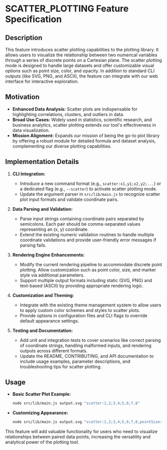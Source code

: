 # SCATTER_PLOTTING Feature Specification

## Description
This feature introduces scatter plotting capabilities to the plotting library. It allows users to visualize the relationship between two numerical variables through a series of discrete points on a Cartesian plane. The scatter plotting mode is designed to handle large datasets and offer customizable visual options such as point size, color, and opacity. In addition to standard CLI outputs (like SVG, PNG, and ASCII), the feature can integrate with our web interface for interactive exploration.

## Motivation
- **Enhanced Data Analysis:** Scatter plots are indispensable for highlighting correlations, clusters, and outliers in data. 
- **Broad Use Cases:** Widely used in statistics, scientific research, and business analytics, scatter plotting extends our tool's effectiveness in data visualization.
- **Mission Alignment:** Expands our mission of being the go-to plot library by offering a robust module for detailed formula and dataset analysis, complementing our diverse plotting capabilities.

## Implementation Details
1. **CLI Integration:**
   - Introduce a new command format (e.g., `scatter:x1,y1;x2,y2;...`) or a dedicated flag (e.g., `--scatter`) to activate scatter plotting mode.
   - Update the argument parser in `src/lib/main.js` to recognize scatter plot input formats and validate coordinate pairs.

2. **Data Parsing and Validation:**
   - Parse input strings containing coordinate pairs separated by semicolons. Each pair should be comma-separated values representing an (x, y) coordinate.
   - Extend the existing numeric validation routines to handle multiple coordinate validations and provide user-friendly error messages if parsing fails.

3. **Rendering Engine Enhancements:**
   - Modify the current rendering pipeline to accommodate discrete point plotting. Allow customization such as point color, size, and marker style via additional parameters.
   - Support multiple output formats including static (SVG, PNG) and text-based (ASCII) by providing appropriate rendering logic.

4. **Customization and Theming:**
   - Integrate with the existing theme management system to allow users to apply custom color schemes and styles to scatter plots.
   - Provide options in configuration files and CLI flags to override default appearance settings.

5. **Testing and Documentation:**
   - Add unit and integration tests to cover scenarios like correct parsing of coordinate strings, handling malformed inputs, and rendering outputs across different formats.
   - Update the README, CONTRIBUTING, and API documentation to include usage examples, parameter descriptions, and troubleshooting tips for scatter plotting.

## Usage
- **Basic Scatter Plot Example:**
  ```bash
  node src/lib/main.js output.svg "scatter:1,2;3,4;5,6;7,8"
  ```
- **Customizing Appearance:**
  ```bash
  node src/lib/main.js output.svg "scatter:1,2;3,4;5,6;7,8,pointSize:5,pointColor:#FF5733"
  ```

This feature will add valuable functionality for users who need to visualize relationships between paired data points, increasing the versatility and analytical power of the plotting tool.